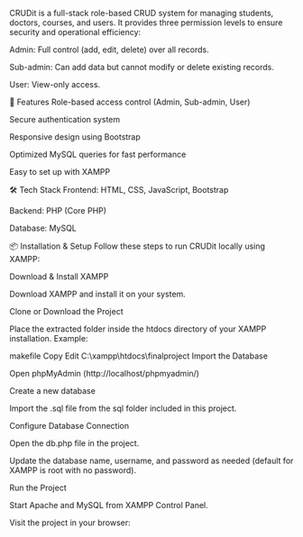 CRUDit is a full-stack role-based CRUD system for managing students, doctors, courses, and users.
It provides three permission levels to ensure security and operational efficiency:

Admin: Full control (add, edit, delete) over all records.

Sub-admin: Can add data but cannot modify or delete existing records.

User: View-only access.

🚀 Features
Role-based access control (Admin, Sub-admin, User)

Secure authentication system

Responsive design using Bootstrap

Optimized MySQL queries for fast performance

Easy to set up with XAMPP

🛠 Tech Stack
Frontend: HTML, CSS, JavaScript, Bootstrap

Backend: PHP (Core PHP)

Database: MySQL

📦 Installation & Setup
Follow these steps to run CRUDit locally using XAMPP:

Download & Install XAMPP

Download XAMPP and install it on your system.

Clone or Download the Project

Place the extracted folder inside the htdocs directory of your XAMPP installation.
Example:

makefile
Copy
Edit
C:\xampp\htdocs\finalproject
Import the Database

Open phpMyAdmin (http://localhost/phpmyadmin/)

Create a new database 

Import the .sql file from the sql folder included in this project.

Configure Database Connection

Open the db.php file in the project.

Update the database name, username, and password as needed (default for XAMPP is root with no password).

Run the Project

Start Apache and MySQL from XAMPP Control Panel.

Visit the project in your browser:
